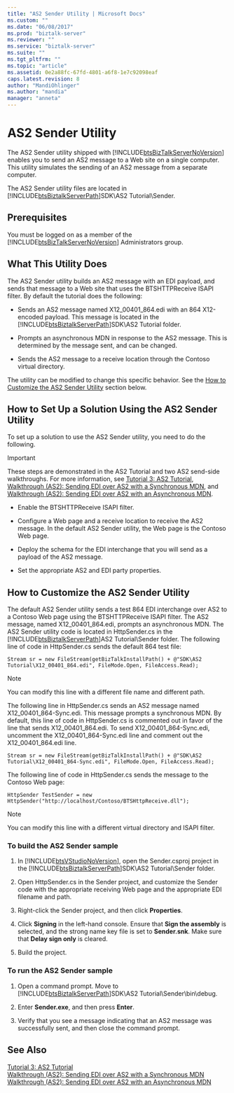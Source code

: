 ```yaml
---
title: "AS2 Sender Utility | Microsoft Docs"
ms.custom: ""
ms.date: "06/08/2017"
ms.prod: "biztalk-server"
ms.reviewer: ""
ms.service: "biztalk-server"
ms.suite: ""
ms.tgt_pltfrm: ""
ms.topic: "article"
ms.assetid: 0e2a88fc-67fd-4801-a6f8-1e7c92098eaf
caps.latest.revision: 8
author: "MandiOhlinger"
ms.author: "mandia"
manager: "anneta"
---
```

# AS2 Sender Utility
The AS2 Sender utility shipped with [!INCLUDE[btsBizTalkServerNoVersion](../includes/btsbiztalkservernoversion-md.md)] enables you to send an AS2 message to a Web site on a single computer. This utility simulates the sending of an AS2 message from a separate computer.  
  
 The AS2 Sender utility files are located in [!INCLUDE[btsBiztalkServerPath](../includes/btsbiztalkserverpath-md.md)]SDK\AS2 Tutorial\Sender.  
  
## Prerequisites  
 You must be logged on as a member of the [!INCLUDE[btsBizTalkServerNoVersion](../includes/btsbiztalkservernoversion-md.md)] Administrators group.  
  
## What This Utility Does  
 The AS2 Sender utility builds an AS2 message with an EDI payload, and sends that message to a Web site that uses the BTSHTTPReceive ISAPI filter. By default the tutorial does the following:  
  
-   Sends an AS2 message named X12_00401_864.edi with an 864 X12-encoded payload. This message is located in the [!INCLUDE[btsBiztalkServerPath](../includes/btsbiztalkserverpath-md.md)]SDK\AS2 Tutorial folder.  
  
-   Prompts an asynchronous MDN in response to the AS2 message. This is determined by the message sent, and can be changed.  
  
-   Sends the AS2 message to a receive location through the Contoso virtual directory.  
  
 The utility can be modified to change this specific behavior. See the [How to Customize the AS2 Sender Utility](../core/as2-sender-utility.md#BKMK_Custom) section below.  
  
## How to Set Up a Solution Using the AS2 Sender Utility  
 To set up a solution to use the AS2 Sender utility, you need to do the following.  
  
> [!IMPORTANT]
>  These steps are demonstrated in the AS2 Tutorial and two AS2 send-side walkthroughs. For more information, see [Tutorial 3: AS2 Tutorial](../core/tutorial-3-as2-tutorial.md), [Walkthrough (AS2): Sending EDI over AS2 with a Synchronous MDN](../core/walkthrough-as2-sending-edi-over-as2-with-a-synchronous-mdn.md), and [Walkthrough (AS2): Sending EDI over AS2 with an Asynchronous MDN](../core/walkthrough-as2-sending-edi-over-as2-with-an-asynchronous-mdn.md).  
  
-   Enable the BTSHTTPReceive ISAPI filter.  
  
-   Configure a Web page and a receive location to receive the AS2 message. In the default AS2 Sender utility, the Web page is the Contoso Web page.  
  
-   Deploy the schema for the EDI interchange that you will send as a payload of the AS2 message.  
  
-   Set the appropriate AS2 and EDI party properties.  
  
##  <a name="BKMK_Custom"></a> How to Customize the AS2 Sender Utility  
 The default AS2 Sender utility sends a test 864 EDI interchange over AS2 to a Contoso Web page using the BTSHTTPReceive ISAPI filter. The AS2 message, named X12_00401_864.edi, prompts an asynchronous MDN. The AS2 Sender utility code is located in HttpSender.cs in the [!INCLUDE[btsBiztalkServerPath](../includes/btsbiztalkserverpath-md.md)]AS2 Tutorial\Sender folder. The following line of code in HttpSender.cs sends the default 864 test file:  
  
```  
Stream sr = new FileStream(getBizTalkInstallPath() + @"SDK\AS2 Tutorial\X12_00401_864.edi", FileMode.Open, FileAccess.Read);  
```  
  
> [!NOTE]
>  You can modify this line with a different file name and different path.  
  
 The following line in HttpSender.cs sends an AS2 message named X12_00401_864-Sync.edi. This message prompts a synchronous MDN. By default, this line of code in HttpSender.cs is commented out in favor of the line that sends X12_00401_864.edi. To send X12_00401_864-Sync.edi, uncomment the X12_00401_864-Sync.edi line and comment out the X12_00401_864.edi line.  
  
```  
Stream sr = new FileStream(getBizTalkInstallPath() + @"SDK\AS2 Tutorial\X12_00401_864-Sync.edi", FileMode.Open, FileAccess.Read);  
```  
  
 The following line of code in HttpSender.cs sends the message to the Contoso Web page:  
  
```  
HttpSender TestSender = new HttpSender("http://localhost/Contoso/BTSHttpReceive.dll");  
```  
  
> [!NOTE]
>  You can modify this line with a different virtual directory and ISAPI filter.  
  
### To build the AS2 Sender sample  
  
1.  In [!INCLUDE[btsVStudioNoVersion](../includes/btsvstudionoversion-md.md)], open the Sender.csproj project in the [!INCLUDE[btsBiztalkServerPath](../includes/btsbiztalkserverpath-md.md)]SDK\AS2 Tutorial\Sender folder.  
  
2.  Open HttpSender.cs in the Sender project, and customize the Sender code with the appropriate receiving Web page and the appropriate EDI filename and path.  
  
3.  Right-click the Sender project, and then click **Properties**.  
  
4.  Click **Signing** in the left-hand console. Ensure that **Sign the assembly** is selected, and the strong name key file is set to **Sender.snk**. Make sure that **Delay sign only** is cleared.  
  
5.  Build the project.  
  
### To run the AS2 Sender sample  
  
1.  Open a command prompt. Move to [!INCLUDE[btsBiztalkServerPath](../includes/btsbiztalkserverpath-md.md)]SDK\AS2 Tutorial\Sender\bin\debug.  
  
2.  Enter **Sender.exe**, and then press **Enter**.  
  
3.  Verify that you see a message indicating that an AS2 message was successfully sent, and then close the command prompt.  
  
## See Also  
 [Tutorial 3: AS2 Tutorial](../core/tutorial-3-as2-tutorial.md)   
 [Walkthrough (AS2): Sending EDI over AS2 with a Synchronous MDN](../core/walkthrough-as2-sending-edi-over-as2-with-a-synchronous-mdn.md)   
 [Walkthrough (AS2): Sending EDI over AS2 with an Asynchronous MDN](../core/walkthrough-as2-sending-edi-over-as2-with-an-asynchronous-mdn.md)